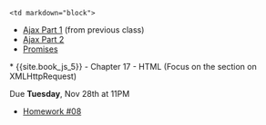 	<td markdown="block">

* [Ajax Part 1](slides/20/ajax.html) (from previous class)
* [Ajax Part 2](slides/21/ajax-express.html)
* [Promises](slides/21/promises.html)


<!-- 
* [](slides//.html)
* [](slides//.html)
-->
</td>
	<td markdown="block">
* {{site.book_js_5}} - Chapter 17 - HTML (Focus on the section on XMLHttpRequest)
</td>
	<td markdown="block">

Due __Tuesday__, Nov 28th at 11PM 

* [Homework #08](homework/08.html)

</td>
